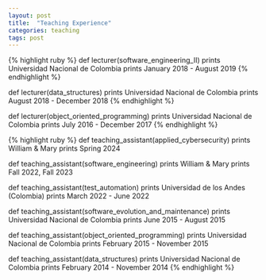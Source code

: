 ```yaml
---
layout: post
title:  "Teaching Experience"
categories: teaching
tags: post
---
```



{% highlight ruby %} 
def lecturer(software_engineering_II) 
prints Universidad Nacional de Colombia
prints January 2018 - August 2019
{% endhighlight %}

def lecturer(data_structures) 
prints Universidad Nacional de Colombia
prints August 2018 - December 2018
{% endhighlight %}

def lecturer(object_oriented_programming) 
prints Universidad Nacional de Colombia
prints July 2016 - December 2017
{% endhighlight %}

{% highlight ruby %} 
def teaching_assistant(applied_cybersecurity) 
prints William & Mary
prints Spring 2024

def teaching_assistant(software_engineering) 
prints William & Mary
prints Fall 2022, Fall 2023

def teaching_assistant(test_automation) 
prints Universidad de los Andes (Colombia)
prints March 2022 - June 2022

def teaching_assistant(software_evolution_and_maintenance) 
prints Universidad Nacional de Colombia
prints June 2015 - August 2015

def teaching_assistant(object_oriented_programming) 
prints Universidad Nacional de Colombia
prints February 2015 - November 2015

def teaching_assistant(data_structures) 
prints Universidad Nacional de Colombia
prints February 2014 - November 2014
{% endhighlight %}









